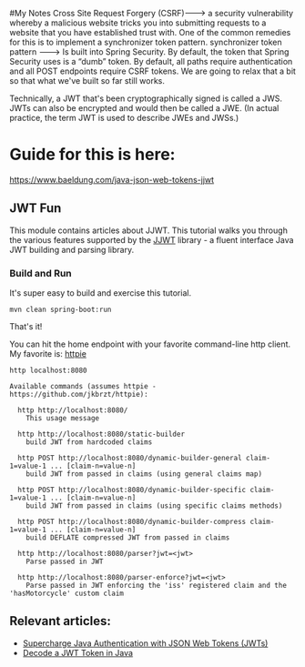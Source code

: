 #My Notes
Cross Site Request Forgery (CSRF)---> a security vulnerability whereby a malicious website tricks you into submitting requests to a website that you have established trust with. One of the common remedies for this is to implement a synchronizer token pattern.
synchronizer token pattern ---> Is built into Spring Security. By default, the token that Spring Security uses is a “dumb” token.
By default, all paths require authentication and all POST endpoints require CSRF tokens. We are going to relax that a bit so that what we've built so far still works.

Technically, a JWT that's been cryptographically signed is called a JWS. JWTs can also be encrypted and would then be called a JWE. (In actual practice, the term JWT is used to describe JWEs and JWSs.)

# Guide for this is here:
https://www.baeldung.com/java-json-web-tokens-jjwt

## JWT Fun

This module contains articles about JJWT.
This tutorial walks you through the various features supported by the [JJWT](https://github.com/jwtk/jjwt) library - a fluent interface Java JWT building and parsing library.

### Build and Run

It's super easy to build and exercise this tutorial.

```
mvn clean spring-boot:run
```

That's it!

You can hit the home endpoint with your favorite command-line http client. My favorite is: [httpie](https://github.com/jkbrzt/httpie)

`http localhost:8080`

```
Available commands (assumes httpie - https://github.com/jkbrzt/httpie):

  http http://localhost:8080/
	This usage message
	
  http http://localhost:8080/static-builder
	build JWT from hardcoded claims
	
  http POST http://localhost:8080/dynamic-builder-general claim-1=value-1 ... [claim-n=value-n]
	build JWT from passed in claims (using general claims map)
	
  http POST http://localhost:8080/dynamic-builder-specific claim-1=value-1 ... [claim-n=value-n]
	build JWT from passed in claims (using specific claims methods)
	
  http POST http://localhost:8080/dynamic-builder-compress claim-1=value-1 ... [claim-n=value-n]
	build DEFLATE compressed JWT from passed in claims
	
  http http://localhost:8080/parser?jwt=<jwt>
	Parse passed in JWT
	
  http http://localhost:8080/parser-enforce?jwt=<jwt>
	Parse passed in JWT enforcing the 'iss' registered claim and the 'hasMotorcycle' custom claim
```


## Relevant articles:

- [Supercharge Java Authentication with JSON Web Tokens (JWTs)](https://www.baeldung.com/java-json-web-tokens-jjwt)
- [Decode a JWT Token in Java](https://www.baeldung.com/java-jwt-token-decode)
